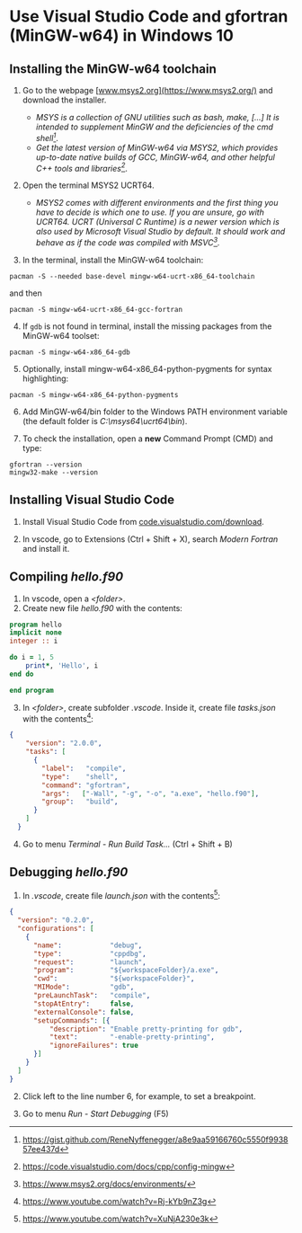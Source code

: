 # Use Visual Studio Code and gfortran (MinGW-w64) in Windows 10

## Installing the MinGW-w64 toolchain

1. Go to the webpage [www.msys2.org](https://www.msys2.org/) and download the installer.
   - _MSYS is a collection of GNU utilities such as bash, make, [...] It is intended to supplement MinGW and the deficiencies of the cmd shell[^1]_.
   - _Get the latest version of MinGW-w64 via MSYS2, which provides up-to-date native builds of GCC, MinGW-w64, and other helpful C++ tools and libraries[^2]_.

2. Open the terminal MSYS2 UCRT64.
   - _MSYS2 comes with different environments and the first thing you have to decide is which one to use. If you are unsure, go with UCRT64. UCRT (Universal C Runtime) is a newer version which is also used by Microsoft Visual Studio by default. It should work and behave as if the code was compiled with MSVC[^3]._

3. In the terminal, install the MinGW-w64 toolchain:

```shell
pacman -S --needed base-devel mingw-w64-ucrt-x86_64-toolchain
```

and then

```shell
pacman -S mingw-w64-ucrt-x86_64-gcc-fortran
```

4. If `gdb` is not found in terminal, install the missing packages from the MinGW-w64 toolset:

```shell
pacman -S mingw-w64-x86_64-gdb
```

5. Optionally, install mingw-w64-x86_64-python-pygments for syntax highlighting:

```shell
pacman -S mingw-w64-x86_64-python-pygments
```

6. Add MinGW-w64/bin folder to the Windows PATH environment variable (the default folder is _C:\msys64\ucrt64\bin_).

7. To check the installation, open a **new** Command Prompt (CMD) and type:
```shell
gfortran --version
mingw32-make --version
```

## Installing Visual Studio Code

1. Install Visual Studio Code from [code.visualstudio.com/download](https://code.visualstudio.com/download).

2. In vscode, go to Extensions (Ctrl + Shift + X), search _Modern Fortran_ and install it.

## Compiling _hello.f90_

1. In vscode, open a _\<folder\>_.
2. Create new file _hello.f90_ with the contents:

```fortran
program hello
implicit none
integer :: i

do i = 1, 5
    print*, 'Hello', i
end do

end program
```

3. In  _\<folder\>_, create subfolder _.vscode_. Inside it, create file _tasks.json_ with the contents[^4]:

```json
{
    "version": "2.0.0",
    "tasks": [
      {
        "label":   "compile",
        "type":    "shell",
        "command": "gfortran",
        "args":   ["-Wall", "-g", "-o", "a.exe", "hello.f90"], 
        "group":   "build",
      }
    ]
  }
```

4. Go to menu _Terminal - Run Build Task..._ (Ctrl + Shift + B)

## Debugging _hello.f90_

1. In  _.vscode_, create file _launch.json_ with the contents[^5]:

```json
{
  "version": "0.2.0",
  "configurations": [
    {
      "name":            "debug",
      "type":            "cppdbg",
      "request":         "launch",
      "program":         "${workspaceFolder}/a.exe",
      "cwd":             "${workspaceFolder}",
      "MIMode":          "gdb",
      "preLaunchTask":   "compile",
      "stopAtEntry":     false,
      "externalConsole": false,
      "setupCommands": [{
          "description": "Enable pretty-printing for gdb",
          "text":        "-enable-pretty-printing",
          "ignoreFailures": true
      }]
    }
  ]
}
```

2. Click left to the line number 6, for example, to set a breakpoint.

3. Go to menu _Run - Start Debugging_ (F5)

[^1]: <https://gist.github.com/ReneNyffenegger/a8e9aa59166760c5550f993857ee437d>

[^2]: <https://code.visualstudio.com/docs/cpp/config-mingw>

[^3]: <https://www.msys2.org/docs/environments/>

[^4]: <https://www.youtube.com/watch?v=Rj-kYb9nZ3g>

[^5]: <https://www.youtube.com/watch?v=XuNjA230e3k>

